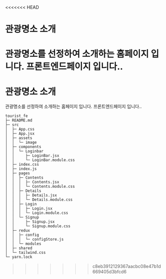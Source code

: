 <<<<<<< HEAD
# 관광명소 소개

관광명소를 선정하여 소개하는 홈페이지 입니다. 프론트엔드페이지 입니다..
=======
# 관광명소 소개

관광명소를 선정하여 소개하는 홈페이지 입니다. 프론트엔드페이지 입니다..

```
tourist_fe
├─ README.md
├─ src
│  ├─ App.css
│  ├─ App.jsx
│  ├─ assets
│  │  └─ image
│  ├─ components
│  │  └─ Loginbar
│  │     ├─ LoginBar.jsx
│  │     └─ LoginBar.module.css
│  ├─ index.css
│  ├─ index.js
│  ├─ pages
│  │  ├─ Contents
│  │  │  ├─ Contents.jsx
│  │  │  └─ Contents.module.css
│  │  ├─ Details
│  │  │  ├─ Details.jsx
│  │  │  └─ Details.module.css
│  │  ├─ Login
│  │  │  ├─ Login.jsx
│  │  │  └─ Login.module.css
│  │  └─ Signup
│  │     ├─ Signup.jsx
│  │     └─ Signup.module.css
│  ├─ redux
│  │  ├─ config
│  │  │  └─ configStore.js
│  │  └─ modules
│  ├─ shared
│  └─ tailwind.css
└─ yarn.lock

```
>>>>>>> c8eb3912129367aacbc08e47b1d669405d3bfcd6
